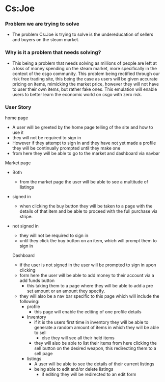 # Cs:Joe



### Problem we are trying to solve  

- The problem Cs:Joe is trying to solve is the undereducation of sellers and buyers on the steam market.   

### Why is it a problem that needs solving? 

- This being a problem that needs solving as millions of people are left at a loss of money spending on the steam market, more specifically in the context of the csgo community. This problem being rectified through our risk free trading site, this being the case as users will be given accurate pricing on items, mimicking the market price, however they will not have to user their own items, but rather fake ones. This emulation will enable users to better learn the economic world on csgo with zero risk.

### User Story 



home page 

- A user will be greeted by the home page telling of the site and how to use it 
- they will not be required to sign in 
- However if they attempt to sign in and they have not yet made a profile they will be continually prompted until they make one 
- from here they will be able to go to the market and dashboard via navbar   

Market page  

- Both 
  - from the market page the user will be able to see a multitude of listings 

- signed in 	

  -  when clicking the buy button they will be taken to a page with the details of that item and be able to proceed with the full purchase via stripe.

- not signed in  

  - they will not be required to sign in 
  - until they click the buy button on an item, which will prompt them to sign in 

  Dashboard 

  - if the user is not signed in the user will be prompted to sign in upon clicking 
  - form here the user will be able to add money to their account via a add funds button  
    - this taking them to a page where they will be able to add a pre set amount or an amount they specify.
  - they will also be a nav bar specific to this page which will include the following: 
    - profile  
      - this page will enable the editing of one profile details
    - Inventory  
      - if it is the users first time in inventory they will be able to generate a random amount of items in which they will be able to sell 
        - else they will see all their held items 
      - they will also be able to list their items from here clicking the sell button on the desired weapon, this redirecting them to a sell page
    - listings 
      - A user will be able to see the details of their current listings 
      - being able to edit and/or delete listings 
        - if editing they will be redirected to an edit form